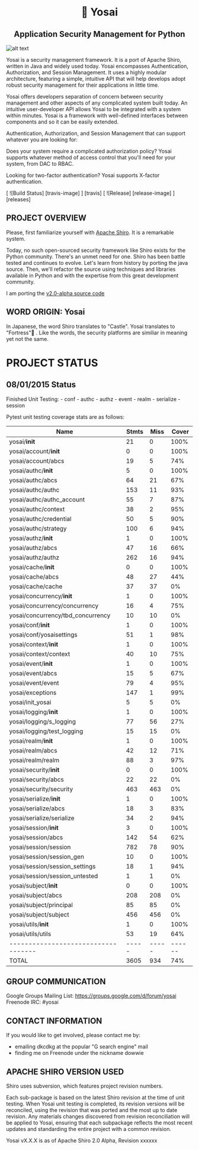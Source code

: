 <h1 align=center>🏯 Yosai</h1>
<h2 align=center>Application Security Management for Python</h2>

![alt text](http://i.imgur.com/QDhDfKN.jpg "Yosai 🏯 ")

Yosai is a security management framework.   It is a port of Apache Shiro,  written in Java and widely used today.
Yosai encompasses Authentication, Authorization, and Session Management.  It uses a highly modular architecture,
featuring a simple, intuitive API that will help develops adopt robust security management for their applications in little time.

Yosai offers developers separation of concern between security management and other aspects of any complicated system built today.  An intuitive user-developer API allows Yosai to be integrated with a system within minutes.  Yosai is a framework with well-defined interfaces between components and so it can be easily extended.

Authentication, Authorization, and Session Management that can support whatever you are looking for:

Does your system require a complicated authorization policy? Yosai supports whatever method of access control that you'll need for your system, from DAC to RBAC.

Looking for two-factor authentication?  Yosai supports X-factor authentication.

[ ![Build Status] [travis-image] ] [travis]
[ ![Release] [release-image] ] [releases]


PROJECT OVERVIEW
-----------------------------------------------------------------------
Please, first familiarize yourself with [Apache Shiro](http://shiro.apache.org/).  It is a remarkable system.

Today, no such open-sourced security framework like Shiro exists for the Python community.  There's an unmet need for one.  Shiro has been battle tested and continues to evolve.  Let's learn from history by porting the java source.  Then, we'll refactor the source using techniques and libraries available in Python and with the expertise from this great development community.

I am porting the [v2.0-alpha source code](http://svn.apache.org/repos/asf/shiro/branches/2.0-api-design-changes/)


WORD ORIGIN:  Yosai
-----------------------------------------------------------------------
In Japanese, the word Shiro translates to "Castle".  Yosai translates to "Fortress"🏯  . Like the words, the security platforms are similiar in meaning yet not the same.



PROJECT STATUS
==============

08/01/2015 Status
-----------------
Finished Unit Testing:
    - conf
    - authc
    - authz
    - event
    - realm
    - serialize
    - session

Pytest unit testing coverage stats are as follows:

|Name                               |Stmts|Miss | Cover|
|-----------------------------------|-----|-----|------|
| yosai/__init__                    | 21  | 0   | 100% |
| yosai/account/__init__            | 0   | 0   | 100% |
| yosai/account/abcs                | 19  | 5   | 74%  |
| yosai/authc/__init__              | 5   | 0   | 100% |
| yosai/authc/abcs                  | 64  | 21  | 67%  |
| yosai/authc/authc                 | 153 | 11  | 93%  |
| yosai/authc/authc_account         | 55  | 7   | 87%  |
| yosai/authc/context               | 38  | 2   | 95%  |
| yosai/authc/credential            | 50  | 5   | 90%  |
| yosai/authc/strategy              | 100 | 6   | 94%  |
| yosai/authz/__init__              | 1   | 0   | 100% |
| yosai/authz/abcs                  | 47  | 16  | 66%  |
| yosai/authz/authz                 | 262 | 16  | 94%  |
| yosai/cache/__init__              | 0   | 0   | 100% |
| yosai/cache/abcs                  | 48  | 27  | 44%  |
| yosai/cache/cache                 | 37  | 37  | 0%   |
| yosai/concurrency/__init__        | 1   | 0   | 100% |
| yosai/concurrency/concurrency     | 16  | 4   | 75%  |
| yosai/concurrency/tbd_concurrency | 10  | 10  | 0%   |
| yosai/conf/__init__               | 1   | 0   | 100% |
| yosai/conf/yosaisettings          | 51  | 1   | 98%  |
| yosai/context/__init__            | 1   | 0   | 100% |
| yosai/context/context             | 40  | 10  | 75%  |
| yosai/event/__init__              | 1   | 0   | 100% |
| yosai/event/abcs                  | 15  | 5   | 67%  |
| yosai/event/event                 | 79  | 4   | 95%  |
| yosai/exceptions                  | 147 | 1   | 99%  |
| yosai/init_yosai                  | 5   | 5   | 0%   |
| yosai/logging/__init__            | 1   | 0   | 100% |
| yosai/logging/s_logging           | 77  | 56  | 27%  |
| yosai/logging/test_logging        | 15  | 15  | 0%   |
| yosai/realm/__init__              | 1   | 0   | 100% |
| yosai/realm/abcs                  | 42  | 12  | 71%  |
| yosai/realm/realm                 | 88  | 3   | 97%  |
| yosai/security/__init__           | 0   | 0   | 100% |
| yosai/security/abcs               | 22  | 22  | 0%   |
| yosai/security/security           | 463 | 463 | 0%   |
| yosai/serialize/__init__          | 1   | 0   | 100% |
| yosai/serialize/abcs              | 18  | 3   | 83%  |
| yosai/serialize/serialize         | 34  | 2   | 94%  |
| yosai/session/__init__            | 3   | 0   | 100% |
| yosai/session/abcs                | 142 | 54  | 62%  |
| yosai/session/session             | 782 | 78  | 90%  |
| yosai/session/session_gen         | 10  | 0   | 100% |
| yosai/session/session_settings    | 18  | 1   | 94%  |
| yosai/session/session_untested    | 1   | 1   | 0%   |
| yosai/subject/__init__            | 0   | 0   | 100% |
| yosai/subject/abcs                | 208 | 208 | 0%   |
| yosai/subject/principal           | 85  | 85  | 0%   |
| yosai/subject/subject             | 456 | 456 | 0%   |
| yosai/utils/__init__              | 1   | 0   | 100% |
| yosai/utils/utils                 | 53  | 19  | 64%  |
|-----------------------------------|-----|-----|------|
|TOTAL                              |3605 | 934 | 74%  |


GROUP COMMUNICATION
-----------------------------------------------------------------------
Google Groups Mailing List:  https://groups.google.com/d/forum/yosai
Freenode IRC:  #yosai

            
CONTACT INFORMATION
-----------------------------------------------------------------------
If you would like to get involved, please contact me by:
- emailing dkcdkg at the popular "G search engine" mail
- finding me on Freenode under the nickname dowwie

             
APACHE SHIRO VERSION USED
-----------------------------------------------------------------------
Shiro uses subversion, which features project revision numbers.

Each sub-package is based on the latest Shiro revision at the time of unit testing.
When Yosai unit testing is completed, its revision versions will be reconciled,
using the revision that was ported and the most up to date revision.
Any materials changes discovered from revision reconciliation will be 
applied to Yosai, ensuring that each subpackage reflects the most recent updates
and standarding the entire project with a common revision.

Yosai vX.X.X is as of Apache Shiro 2.0 Alpha, Revision xxxxxx      

